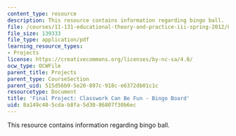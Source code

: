 ```yaml
---
content_type: resource
description: This resource contains information regarding bingo ball.
file: /courses/11-131-educational-theory-and-practice-iii-spring-2012/8a149c405cdab8fa5d3086807f30b6ec_MIT11_131S12_Bingo_board.pdf
file_size: 139333
file_type: application/pdf
learning_resource_types:
- Projects
license: https://creativecommons.org/licenses/by-nc-sa/4.0/
ocw_type: OCWFile
parent_title: Projects
parent_type: CourseSection
parent_uid: 515d56b9-5e20-897c-918c-e6372db01c1c
resourcetype: Document
title: 'Final Project: Classwork Can Be Fun - Bingo Board'
uid: 8a149c40-5cda-b8fa-5d30-86807f30b6ec
---
```

This resource contains information regarding bingo ball.